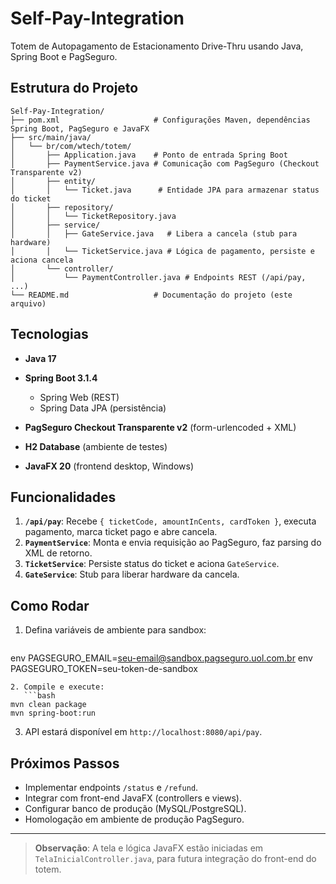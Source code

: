 # Self-Pay-Integration

Totem de Autopagamento de Estacionamento Drive-Thru usando Java, Spring Boot e PagSeguro.

## Estrutura do Projeto

```
Self-Pay-Integration/
├── pom.xml                     # Configurações Maven, dependências Spring Boot, PagSeguro e JavaFX
├── src/main/java/
│   └── br/com/wtech/totem/
│       ├── Application.java    # Ponto de entrada Spring Boot
│       ├── PaymentService.java # Comunicação com PagSeguro (Checkout Transparente v2)
│       ├── entity/
│       │   └── Ticket.java      # Entidade JPA para armazenar status do ticket
│       ├── repository/
│       │   └── TicketRepository.java
│       ├── service/
│       │   ├── GateService.java   # Libera a cancela (stub para hardware)
│       │   └── TicketService.java # Lógica de pagamento, persiste e aciona cancela
│       └── controller/
│           └── PaymentController.java # Endpoints REST (/api/pay, ...)
└── README.md                   # Documentação do projeto (este arquivo)
```

## Tecnologias

* **Java 17**
* **Spring Boot 3.1.4**

    * Spring Web (REST)
    * Spring Data JPA (persistência)
* **PagSeguro Checkout Transparente v2** (form-urlencoded + XML)
* **H2 Database** (ambiente de testes)
* **JavaFX 20** (frontend desktop, Windows)

## Funcionalidades

1. **`/api/pay`**: Recebe `{ ticketCode, amountInCents, cardToken }`, executa pagamento, marca ticket pago e abre cancela.
2. **`PaymentService`**: Monta e envia requisição ao PagSeguro, faz parsing do XML de retorno.
3. **`TicketService`**: Persiste status do ticket e aciona `GateService`.
4. **`GateService`**: Stub para liberar hardware da cancela.

## Como Rodar

1. Defina variáveis de ambiente para sandbox:

   ```bash
   ```

env PAGSEGURO\_EMAIL=[seu-email@sandbox.pagseguro.uol.com.br](mailto:seu-email@sandbox.pagseguro.uol.com.br)
env PAGSEGURO\_TOKEN=seu-token-de-sandbox

````
2. Compile e execute:
   ```bash
mvn clean package
mvn spring-boot:run
````

3. API estará disponível em `http://localhost:8080/api/pay`.

## Próximos Passos

* Implementar endpoints `/status` e `/refund`.
* Integrar com front-end JavaFX (controllers e views).
* Configurar banco de produção (MySQL/PostgreSQL).
* Homologação em ambiente de produção PagSeguro.

---

> **Observação**: A tela e lógica JavaFX estão iniciadas em `TelaInicialController.java`, para futura integração do front-end do totem.
